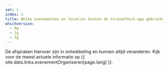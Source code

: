 ```yaml
---
set: 1
index: 1
title: Welke evenementen en locaties kunnen de CoronaCheck-app gebruiken?
whichversion:
  - 0g
  - 1g
  - 3g
---
```

De afspraken hierover zijn in ontwikkeling en kunnen altijd veranderen. Kijk voor de meest actuele informatie op {{ site.data.links.evenementOrganiseren[page.lang] }}.
